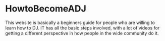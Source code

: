 # HowtoBecomeADJ
This website is basically a beginners guide for people who are willing to learn how to DJ. IT has all the basic steps involved, with a lot of videos for getting a different perspective in how people in the wide community do it. 
